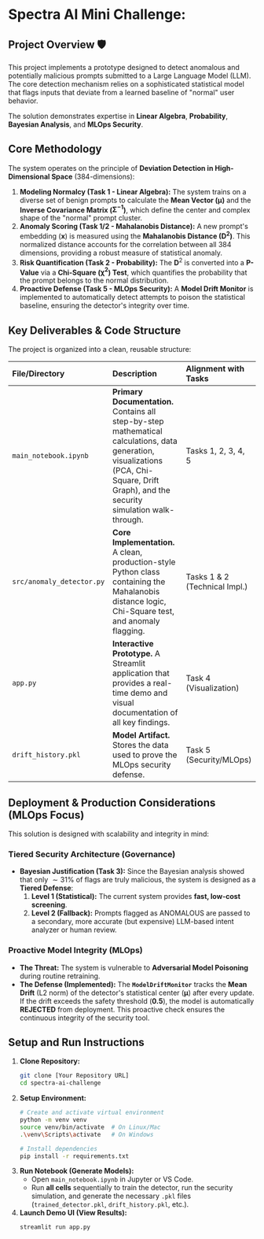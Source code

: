 # Spectra AI Mini Challenge: 

## Project Overview 🛡️

This project implements a prototype designed to detect anomalous and potentially malicious prompts submitted to a Large Language Model (LLM). The core detection mechanism relies on a sophisticated statistical model that flags inputs that deviate from a learned baseline of "normal" user behavior.

The solution demonstrates expertise in **Linear Algebra**, **Probability**, **Bayesian Analysis**, and **MLOps Security**.

## Core Methodology

The system operates on the principle of **Deviation Detection in High-Dimensional Space** (384-dimensions):

1.  **Modeling Normalcy (Task 1 - Linear Algebra):** The system trains on a diverse set of benign prompts to calculate the **Mean Vector ($\boldsymbol{\mu}$)** and the **Inverse Covariance Matrix ($\mathbf{\Sigma}^{-1}$)**, which define the center and complex shape of the "normal" prompt cluster.
2.  **Anomaly Scoring (Task 1/2 - Mahalanobis Distance):** A new prompt's embedding ($\mathbf{x}$) is measured using the **Mahalanobis Distance ($\mathbf{D}^2$)**. This normalized distance accounts for the correlation between all 384 dimensions, providing a robust measure of statistical anomaly.
3.  **Risk Quantification (Task 2 - Probability):** The $\mathbf{D}^2$ is converted into a **P-Value** via a **Chi-Square ($\mathbf{\chi}^2$) Test**, which quantifies the probability that the prompt belongs to the normal distribution.
4.  **Proactive Defense (Task 5 - MLOps Security):** A **Model Drift Monitor** is implemented to automatically detect attempts to poison the statistical baseline, ensuring the detector's integrity over time.

## Key Deliverables & Code Structure

The project is organized into a clean, reusable structure:

| File/Directory | Description | Alignment with Tasks |
| :--- | :--- | :--- |
| `main_notebook.ipynb` | **Primary Documentation.** Contains all step-by-step mathematical calculations, data generation, visualizations (PCA, Chi-Square, Drift Graph), and the security simulation walk-through. | Tasks 1, 2, 3, 4, 5 |
| `src/anomaly_detector.py` | **Core Implementation.** A clean, production-style Python class containing the Mahalanobis distance logic, Chi-Square test, and anomaly flagging. | Tasks 1 & 2 (Technical Impl.) |
| `app.py` | **Interactive Prototype.** A Streamlit application that provides a real-time demo and visual documentation of all key findings. | Task 4 (Visualization) |
| `drift_history.pkl` | **Model Artifact.** Stores the data used to prove the MLOps security defense. | Task 5 (Security/MLOps) |

## Deployment & Production Considerations (MLOps Focus)

This solution is designed with scalability and integrity in mind:

### **Tiered Security Architecture (Governance)**

  * **Bayesian Justification (Task 3):** Since the Bayesian analysis showed that only $\sim 31\%$ of flags are truly malicious, the system is designed as a **Tiered Defense**:
    1.  **Level 1 (Statistical):** The current system provides **fast, low-cost screening**.
    2.  **Level 2 (Fallback):** Prompts flagged as ANOMALOUS are passed to a secondary, more accurate (but expensive) LLM-based intent analyzer or human review.

### **Proactive Model Integrity (MLOps)**

  * **The Threat:** The system is vulnerable to **Adversarial Model Poisoning** during routine retraining.
  * **The Defense (Implemented):** The **`ModelDriftMonitor`** tracks the **Mean Drift** (L2 norm) of the detector's statistical center ($\boldsymbol{\mu}$) after every update. If the drift exceeds the safety threshold ($\mathbf{0.5}$), the model is automatically **REJECTED** from deployment. This proactive check ensures the continuous integrity of the security tool.

## Setup and Run Instructions

1.  **Clone Repository:**
    ```bash
    git clone [Your Repository URL]
    cd spectra-ai-challenge
    ```
2.  **Setup Environment:**
    ```bash
    # Create and activate virtual environment
    python -m venv venv
    source venv/bin/activate  # On Linux/Mac
    .\venv\Scripts\activate   # On Windows

    # Install dependencies
    pip install -r requirements.txt
    ```
3.  **Run Notebook (Generate Models):**
      * Open `main_notebook.ipynb` in Jupyter or VS Code.
      * Run **all cells** sequentially to train the detector, run the security simulation, and generate the necessary `.pkl` files (`trained_detector.pkl`, `drift_history.pkl`, etc.).
4.  **Launch Demo UI (View Results):**
    ```bash
    streamlit run app.py
    ```
